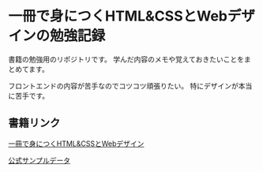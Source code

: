 # 一冊で身につくHTML&CSSとWebデザインの勉強記録
書籍の勉強用のリポジトリです。
学んだ内容のメモや覚えておきたいことをまとめてます。

フロントエンドの内容が苦手なのでコツコツ頑張りたい。
特にデザインが本当に苦手です。

## 書籍リンク
[一冊で身につくHTML&CSSとWebデザイン](https://www.sbcr.jp/product/4797398892/)

[公式サンプルデータ](https://www.sbcr.jp/support/15065/)
